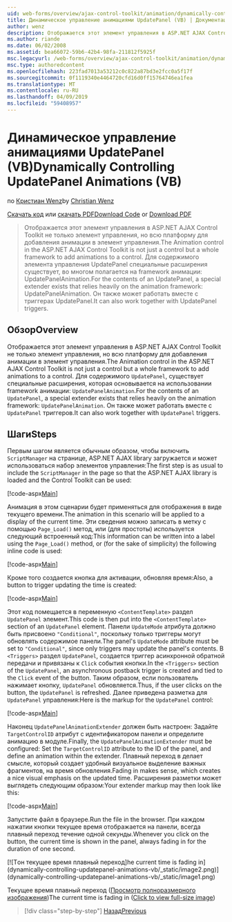 ```yaml
---
uid: web-forms/overview/ajax-control-toolkit/animation/dynamically-controlling-updatepanel-animations-vb
title: Динамическое управление анимациями UpdatePanel (VB) | Документация Майкрософт
author: wenz
description: Отображается этот элемент управления в ASP.NET AJAX Control Toolkit не только элемент управления, но всю платформу для добавления анимации в элемент управления. Для содержимого...
ms.author: riande
ms.date: 06/02/2008
ms.assetid: bea66072-59b6-42b4-98fa-211812f5925f
msc.legacyurl: /web-forms/overview/ajax-control-toolkit/animation/dynamically-controlling-updatepanel-animations-vb
msc.type: authoredcontent
ms.openlocfilehash: 223fad7013a53212c0c822a87bd3e2fcc0a5f17f
ms.sourcegitcommit: 0f1119340e4464720cfd16d0ff15764746ea1fea
ms.translationtype: MT
ms.contentlocale: ru-RU
ms.lasthandoff: 04/09/2019
ms.locfileid: "59408957"
---
```

# <a name="dynamically-controlling-updatepanel-animations-vb"></a><span data-ttu-id="1a329-104">Динамическое управление анимациями UpdatePanel (VB)</span><span class="sxs-lookup"><span data-stu-id="1a329-104">Dynamically Controlling UpdatePanel Animations (VB)</span></span>

<span data-ttu-id="1a329-105">по [Кристиан Wenz](https://github.com/wenz)</span><span class="sxs-lookup"><span data-stu-id="1a329-105">by [Christian Wenz](https://github.com/wenz)</span></span>

<span data-ttu-id="1a329-106">[Скачать код](http://download.microsoft.com/download/9/3/f/93f8daea-bebd-4821-833b-95205389c7d0/UpdatePanelAnimation2.vb.zip) или [скачать PDF](http://download.microsoft.com/download/b/6/a/b6ae89ee-df69-4c87-9bfb-ad1eb2b23373/updatepanelanimation2VB.pdf)</span><span class="sxs-lookup"><span data-stu-id="1a329-106">[Download Code](http://download.microsoft.com/download/9/3/f/93f8daea-bebd-4821-833b-95205389c7d0/UpdatePanelAnimation2.vb.zip) or [Download PDF](http://download.microsoft.com/download/b/6/a/b6ae89ee-df69-4c87-9bfb-ad1eb2b23373/updatepanelanimation2VB.pdf)</span></span>

> <span data-ttu-id="1a329-107">Отображается этот элемент управления в ASP.NET AJAX Control Toolkit не только элемент управления, но всю платформу для добавления анимации в элемент управления.</span><span class="sxs-lookup"><span data-stu-id="1a329-107">The Animation control in the ASP.NET AJAX Control Toolkit is not just a control but a whole framework to add animations to a control.</span></span> <span data-ttu-id="1a329-108">Для содержимого элемента управления UpdatePanel специальные расширения существует, во многом полагается на framework анимации: UpdatePanelAnimation.</span><span class="sxs-lookup"><span data-stu-id="1a329-108">For the contents of an UpdatePanel, a special extender exists that relies heavily on the animation framework: UpdatePanelAnimation.</span></span> <span data-ttu-id="1a329-109">Он также может работать вместе с триггерах UpdatePanel.</span><span class="sxs-lookup"><span data-stu-id="1a329-109">It can also work together with UpdatePanel triggers.</span></span>


## <a name="overview"></a><span data-ttu-id="1a329-110">Обзор</span><span class="sxs-lookup"><span data-stu-id="1a329-110">Overview</span></span>

<span data-ttu-id="1a329-111">Отображается этот элемент управления в ASP.NET AJAX Control Toolkit не только элемент управления, но всю платформу для добавления анимации в элемент управления.</span><span class="sxs-lookup"><span data-stu-id="1a329-111">The Animation control in the ASP.NET AJAX Control Toolkit is not just a control but a whole framework to add animations to a control.</span></span> <span data-ttu-id="1a329-112">Для содержимого `UpdatePanel`, существует специальные расширения, которая основывается на использовании framework анимации: `UpdatePanelAnimation`.</span><span class="sxs-lookup"><span data-stu-id="1a329-112">For the contents of an `UpdatePanel`, a special extender exists that relies heavily on the animation framework: `UpdatePanelAnimation`.</span></span> <span data-ttu-id="1a329-113">Он также может работать вместе с `UpdatePanel` триггеров.</span><span class="sxs-lookup"><span data-stu-id="1a329-113">It can also work together with `UpdatePanel` triggers.</span></span>

## <a name="steps"></a><span data-ttu-id="1a329-114">Шаги</span><span class="sxs-lookup"><span data-stu-id="1a329-114">Steps</span></span>

<span data-ttu-id="1a329-115">Первым шагом является обычным образом, чтобы включить `ScriptManager` на странице, ASP.NET AJAX library загружается и может использоваться набор элементов управления:</span><span class="sxs-lookup"><span data-stu-id="1a329-115">The first step is as usual to include the `ScriptManager` in the page so that the ASP.NET AJAX library is loaded and the Control Toolkit can be used:</span></span>


[!code-aspx[Main](dynamically-controlling-updatepanel-animations-vb/samples/sample1.aspx)]

<span data-ttu-id="1a329-116">Анимация в этом сценарии будет применяться для отображения в виде текущего времени.</span><span class="sxs-lookup"><span data-stu-id="1a329-116">The animation in this scenario will be applied to a display of the current time.</span></span> <span data-ttu-id="1a329-117">Эти сведения можно записать в метку с помощью `Page_Load()` метод, или (для простоты) используется следующий встроенный код:</span><span class="sxs-lookup"><span data-stu-id="1a329-117">This information can be written into a label using the `Page_Load()` method, or (for the sake of simplicity) the following inline code is used:</span></span>


[!code-aspx[Main](dynamically-controlling-updatepanel-animations-vb/samples/sample2.aspx)]

<span data-ttu-id="1a329-118">Кроме того создается кнопка для активации, обновляя время:</span><span class="sxs-lookup"><span data-stu-id="1a329-118">Also, a button to trigger updating the time is created:</span></span>


[!code-aspx[Main](dynamically-controlling-updatepanel-animations-vb/samples/sample3.aspx)]

<span data-ttu-id="1a329-119">Этот код помещается в переменную `<ContentTemplate>` раздел `UpdatePanel` элемент.</span><span class="sxs-lookup"><span data-stu-id="1a329-119">This code is then put into the `<ContentTemplate>` section of an `UpdatePanel` element.</span></span> <span data-ttu-id="1a329-120">Панели `UpdateMode` атрибута должно быть присвоено `"Conditional"`, поскольку только триггеры могут обновлять содержимое панели.</span><span class="sxs-lookup"><span data-stu-id="1a329-120">The panel's `UpdateMode` attribute must be set to `"Conditional"`, since only triggers may update the panel's contents.</span></span> <span data-ttu-id="1a329-121">В `<Triggers>` раздел `UpdatePanel`, создается триггер асинхронной обратной передачи и привязаны к `Click` события кнопки.</span><span class="sxs-lookup"><span data-stu-id="1a329-121">In the `<Triggers>` section of the `UpdatePanel`, an asynchronous postback trigger is created and tied to the `Click` event of the button.</span></span> <span data-ttu-id="1a329-122">Таким образом, если пользователь нажимает кнопку, `UpdatePanel` обновляется.</span><span class="sxs-lookup"><span data-stu-id="1a329-122">Thus, if the user clicks on the button, the `UpdatePanel` is refreshed.</span></span> <span data-ttu-id="1a329-123">Далее приведена разметка для `UpdatePanel` управления:</span><span class="sxs-lookup"><span data-stu-id="1a329-123">Here is the markup for the `UpdatePanel` control:</span></span>


[!code-aspx[Main](dynamically-controlling-updatepanel-animations-vb/samples/sample4.aspx)]

<span data-ttu-id="1a329-124">Наконец `UpdatePanelAnimationExtender` должен быть настроен: Задайте `TargetControlID` атрибут с идентификатором панели и определите анимацию в модуле.</span><span class="sxs-lookup"><span data-stu-id="1a329-124">Finally, the `UpdatePanelAnimationExtender` must be configured: Set the `TargetControlID` attribute to the ID of the panel, and define an animation within the extender.</span></span> <span data-ttu-id="1a329-125">Плавный переход в делает смысле, который создает удобный визуальное выделение важных фрагментов, на время обновления.</span><span class="sxs-lookup"><span data-stu-id="1a329-125">Fading in makes sense, which creates a nice visual emphasis on the updated time.</span></span> <span data-ttu-id="1a329-126">Расширения разметки может выглядеть следующим образом:</span><span class="sxs-lookup"><span data-stu-id="1a329-126">Your extender markup may then look like this:</span></span>


[!code-aspx[Main](dynamically-controlling-updatepanel-animations-vb/samples/sample5.aspx)]

<span data-ttu-id="1a329-127">Запустите файл в браузере.</span><span class="sxs-lookup"><span data-stu-id="1a329-127">Run the file in the browser.</span></span> <span data-ttu-id="1a329-128">При каждом нажатии кнопки текущее время отображается на панели, всегда плавный переход течение одной секунды.</span><span class="sxs-lookup"><span data-stu-id="1a329-128">Whenever you click on the button, the current time is shown in the panel, always fading in for the duration of one second.</span></span>


[![T<span data-ttu-id="1a329-129">он текущее время плавный переход]</span><span class="sxs-lookup"><span data-stu-id="1a329-129">he current time is fading in]</span></span>(dynamically-controlling-updatepanel-animations-vb/_static/image2.png)](dynamically-controlling-updatepanel-animations-vb/_static/image1.png)

<span data-ttu-id="1a329-130">Текущее время плавный переход ([Просмотр полноразмерного изображения](dynamically-controlling-updatepanel-animations-vb/_static/image3.png))</span><span class="sxs-lookup"><span data-stu-id="1a329-130">The current time is fading in ([Click to view full-size image](dynamically-controlling-updatepanel-animations-vb/_static/image3.png))</span></span>

> [!div class="step-by-step"]
> [<span data-ttu-id="1a329-131">Назад</span><span class="sxs-lookup"><span data-stu-id="1a329-131">Previous</span></span>](animating-an-updatepanel-control-vb.md)
